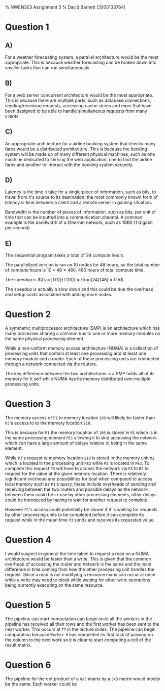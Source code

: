 % NWEN303 Assignment 3
% David Barnett (3003133764)

# Question 1

## A)

For a weather forecasting system, a parallel architecture would be the most appropriate.
This is because weather forecasting can be broken down into smaller tasks that can
 run simultaneously.

## B)

For a web server concurrent architecture would be the most appropriate.
This is because there are multiple parts, such as database connections, sending/receiving requests,
accessing cache stores and more that have been designed to be able to handle simultaneous 
requests from many clients

## C)

An appropriate architecture for a airline booking system that checks many fares
would be a distributed architecture.
This is because the booking system will be made up of many different physical machines,
such as one machine dedicated to serving the web application, one to find the airline
fares and another to interact with the booking system securely.

## D)

Latency is the time it take for a single piece of information, such as bits, to travel from
it's source to its destination, the most commonly known form of latency is time between
a client and a remote server in gaming situation.

Bandwidth is the number of pieces of information, such as bits, per unit of
time that can be inputted into a communication channel. A common example
is the bandwidth of a Ethernet network, such as 1GBS (1 Gigabit per second).

## E)

The sequential program takes a total of 24 compute hours.

The parallelized version is ran on 10 nodes for 48 hours, so
the total number of compute hours is $10 * 48 = 480$, 480 hours 
of total compute time.

The speedup is $\frac{T(1)}{T(10)} = \frac{24}{48} = 0.5$.

The speedup is actually a slow down and this could be due the overhead
and setup costs associated with adding more nodes.

# Question 2

A symmetric multiprocessor architecture (SMP) is an architecture which has many processes
sharing a common bus to one or more memory modules on the same physical processing element.

While a non-uniform memory access architecture (NUMA) is a collection of processing units that contain
at least one processing and at least one memory module and a router. Each of these processing
units are connected through a network connected via the routers.

The key difference between the two architectures is a SMP holds all of its memory for it self
while NUMA has its memory distributed over multiple processing units.

# Question 3

The memory access of `P1` to memory location `100` will likely be faster than `P3`'s access to 
to the memory location `210`.

This is because for `P1` the memory location of `100` is stored in `M1` which is in the same processing
element `PE1` allowing it to skip accessing the network which can have a large amount of 
delays relative to being in the same element. 

While `P3`'s request to memory location `210` is stored in the memory unit `M2` which is located in
the processing unit `PE2` while `P3` is located in `PE3`. To complete this request `P3` will have
to access the network via `R3` to `R2` to request for the value at the given memory location.
There is relatively significant overhead and possibilities for deal when compared to access local memory
such as `P1`'s query, these include overheads of sending and receiving between the two routers and
possible delays as the network between them could be in-use by other processing elements, other
delays could be introduced by having to wait for another request to complete.

However `P1`'s access could potentially be slower if it is waiting for requests by other processing units
to be completed before it can complete its request while in the mean time `P3` sends and receives its
requested value.

# Question 4

I would suspect in general the time taken to request a read on a 
NUMA architecture would be faster than a write. 
This is given that the common overhead of accessing the router and network
is the same and the main difference in time coming from how the other processing unit
handles the request.
Since a read is not modifying a resource many can occur at once while a write
may need to block while waiting for other write operations being currently executing
on the same resource. 


# Question 5

The pipeline can start computation can begin once all the workers in the pipeline
has received all their rows and the first worker has been sent to the next worker.
This occurs at `T7` in the lecture slides. The pipeline can begin computation because
`Worker 0` has completed its first task of passing on the column to the next work
so it is clear to start computing a cell of the result matrix.

# Question 6

<!-- 6 rows by 3 columns -->

The pipeline for the dot product of a `6x3` matrix by a `3x3` matrix would mostly be
the same. Each worker could be 
